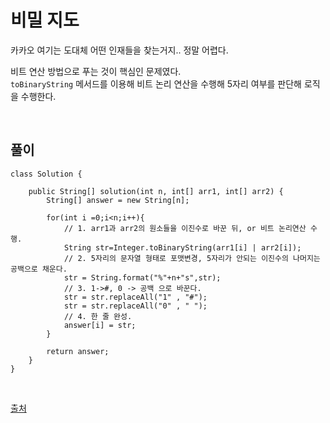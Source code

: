 # 비밀 지도
카카오 여기는 도대체 어떤 인재들을 찾는거지.. 정말 어렵다.

비트 연산 방법으로 푸는 것이 핵심인 문제였다.                  
`toBinaryString` 메서드를 이용해 비트 논리 연산을 수행해 5자리 여부를 판단해 로직을 수행한다.

<br>

## 풀이
```
class Solution {
       
    public String[] solution(int n, int[] arr1, int[] arr2) {
        String[] answer = new String[n]; 
                
        for(int i =0;i<n;i++){
            // 1. arr1과 arr2의 원소들을 이진수로 바꾼 뒤, or 비트 논리연산 수행.
            String str=Integer.toBinaryString(arr1[i] | arr2[i]);
            // 2. 5자리의 문자열 형태로 포맷변경, 5자리가 안되는 이진수의 나머지는 공백으로 채운다.
            str = String.format("%"+n+"s",str);
            // 3. 1->#, 0 -> 공백 으로 바꾼다.
            str = str.replaceAll("1" , "#");
            str = str.replaceAll("0" , " ");
            // 4. 한 줄 완성.
            answer[i] = str;
        }
        
        return answer;
    }
}
```

<br>

[출처](https://fbtmdwhd33.tistory.com/214)
